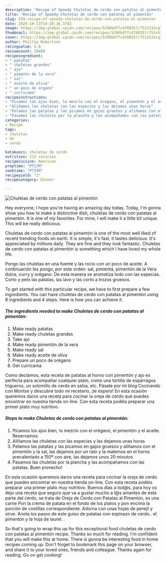 ```yaml
---
description: "Recipe of Speedy Chuletas de cerdo con patatas al pimentón"
title: "Recipe of Speedy Chuletas de cerdo con patatas al pimentón"
slug: 559-recipe-of-speedy-chuletas-de-cerdo-con-patatas-al-pimenton
date: 2020-10-13T14:38:36.578Z
image: https://img-global.cpcdn.com/recipes/5296bdffc4708357/751x532cq70/chuletas-de-cerdo-con-patatas-al-pimenton-foto-principal.jpg
thumbnail: https://img-global.cpcdn.com/recipes/5296bdffc4708357/751x532cq70/chuletas-de-cerdo-con-patatas-al-pimenton-foto-principal.jpg
cover: https://img-global.cpcdn.com/recipes/5296bdffc4708357/751x532cq70/chuletas-de-cerdo-con-patatas-al-pimenton-foto-principal.jpg
author: Phillip Robertson
ratingvalue: 4.8
reviewcount: 20409
recipeingredient:
- " patatas"
- " chuletas grandes"
- " ajo"
- " pimentn de la vera"
- " sal"
- " aceite de oliva"
- " un poco de organo"
- " curricama"
recipeinstructions:
- "Picamos los ajos bien, lo mezclo con el orégano, el pimentón y el aceite. Reservamos"
- "Aliñamos las chuletas con las especies y las dejamos unas horas"
- "Pelamos las patatas y las picamos en gajos gruesos y aliñamos con el pimentón y la sal, las dejamos por un rato y la matemos en el horno precalentado a 150º con aire, las dejamos unos 20 minutos"
- "Pasamos las chuletas por la plancha y las acompañamos con las patatas. Buen provecho!"
categories:
- Recipe
tags:
- chuletas
- de
- cerdo

katakunci: chuletas de cerdo 
nutrition: 213 calories
recipecuisine: American
preptime: "PT17M"
cooktime: "PT33M"
recipeyield: "1"
recipecategory: Dinner

---
```



![Chuletas de cerdo con patatas al pimentón](https://img-global.cpcdn.com/recipes/5296bdffc4708357/751x532cq70/chuletas-de-cerdo-con-patatas-al-pimenton-foto-principal.jpg)

Hey everyone, I hope you're having an amazing day today. Today, I'm gonna show you how to make a distinctive dish, chuletas de cerdo con patatas al pimentón. It is one of my favorites. For mine, I will make it a little bit unique. This will be really delicious.

Chuletas de cerdo con patatas al pimentón is one of the most well liked of recent trending foods on earth. It is simple, it's fast, it tastes delicious. It's appreciated by millions daily. They are fine and they look fantastic. Chuletas de cerdo con patatas al pimentón is something which I have loved my whole life.

Pongo las chuletas en una fuente y las rocio con un poco de aceite. A continuación les pongo, por este orden: sal, pimienta, pimentón de la Vera dulce, curry y orégano. De esta manera se aromatiza todo con las especias. Corto y pelo las patatas, las lavo y las corto a trozos gruesos.


To get started with this particular recipe, we have to first prepare a few ingredients. You can have chuletas de cerdo con patatas al pimentón using 8 ingredients and 4 steps. Here is how you can achieve it.

<!--inarticleads1-->

##### The ingredients needed to make Chuletas de cerdo con patatas al pimentón:

1. Make ready  patatas
1. Make ready  chuletas grandes
1. Take  ajo
1. Make ready  pimentón de la vera
1. Make ready  sal
1. Make ready  aceite de oliva
1. Prepare  un poco de orégano
1. Get  curricama


Como decíamos, esta receta de patatas al horno con pimentón y ajo es perfecta para acompañar cualquier plato, como una tortilla de espárragos trigueros, un solomillo de cerdo en salsa, etc. Pásate por mi blog Cocinando con Montse y descubre todo mi recetario, ¡te espero! En esta ocasión queremos daros una receta para cocinar la oreja de cerdo que puedes encontrar en nuestra tienda on-line. Con esta receta podéis preparar una primer plato muy nutritivo. 

<!--inarticleads2-->

##### Steps to make Chuletas de cerdo con patatas al pimentón:

1. Picamos los ajos bien, lo mezclo con el orégano, el pimentón y el aceite. Reservamos
1. Aliñamos las chuletas con las especies y las dejamos unas horas
1. Pelamos las patatas y las picamos en gajos gruesos y aliñamos con el pimentón y la sal, las dejamos por un rato y la matemos en el horno precalentado a 150º con aire, las dejamos unos 20 minutos
1. Pasamos las chuletas por la plancha y las acompañamos con las patatas. Buen provecho!


En esta ocasión queremos daros una receta para cocinar la oreja de cerdo que puedes encontrar en nuestra tienda on-line. Con esta receta podéis preparar una primer plato muy nutritivo. Buenos días a tod@s, para hoy os dejo una receta que seguro que va a gustar mucho a l@s amantes de esta parte del cerdo, se trata de Oreja de Cerdo con Patatas al Pimentón, es una carne Pon la crema de patata en el fondo de los platos y pon encima la porción de costillas correspondiente. Adorna con unas hojas de perejil y sirve. Anota los pasos de este guiso de patatas con espinazo de cerdo.. el pimentón y la hoja de laurel. . 

So that's going to wrap this up for this exceptional food chuletas de cerdo con patatas al pimentón recipe. Thanks so much for reading. I'm confident that you will make this at home. There is gonna be interesting food in home recipes coming up. Don't forget to bookmark this page on your browser, and share it to your loved ones, friends and colleague. Thanks again for reading. Go on get cooking!
